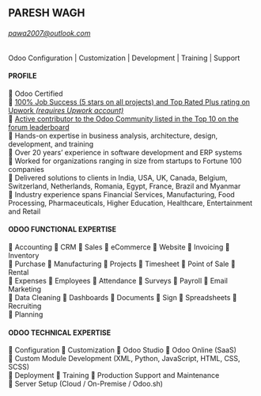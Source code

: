 ## PARESH WAGH
###### <pawa2007@outlook.com>
Odoo Configuration | Customization | Development | Training | Support


#### PROFILE
🔹 Odoo Certified  
🔹 [100% Job Success (5 stars on all projects) and Top Rated Plus rating on Upwork _(requires Upwork account)_](https://www.upwork.com/freelancers/~012317d22ee7e46a87)  
🔹 [Active contributor to the Odoo Community listed in the Top 10 on the forum leaderboard](https://www.odoo.com/profile/users)  
🔹 Hands-on expertise in business analysis, architecture, design, development, and training  
🔹 Over 20 years’ experience in software development and ERP systems  
🔹 Worked for organizations ranging in size from startups to Fortune 100 companies  
🔹 Delivered solutions to clients in India, USA, UK, Canada, Belgium, Switzerland, Netherlands, Romania, Egypt, France, Brazil and Myanmar  
🔹 Industry experience spans Financial Services, Manufacturing, Food Processing, Pharmaceuticals, Higher Education, Healthcare, Entertainment and Retail  


#### ODOO FUNCTIONAL EXPERTISE
🔹 Accounting 🔹 CRM 🔹 Sales 🔹 eCommerce 🔹 Website 🔹 Invoicing 🔹 Inventory  
🔹 Purchase 🔹 Manufacturing 🔹 Projects 🔹 Timesheet 🔹 Point of Sale 🔹 Rental  
🔹 Expenses 🔹 Employees 🔹 Attendance 🔹 Surveys 🔹 Payroll 🔹 Email Marketing  
🔹 Data Cleaning 🔹 Dashboards 🔹 Documents 🔹 Sign 🔹 Spreadsheets 🔹 Recruiting  
🔹 Planning

#### ODOO TECHNICAL EXPERTISE
🔹 Configuration 🔹 Customization 🔹 Odoo Studio 🔹 Odoo Online (SaaS)  
🔹 Custom Module Development (XML, Python, JavaScript, HTML, CSS, SCSS)  
🔹 Deployment 🔹 Training 🔹 Production Support and Maintenance  
🔹 Server Setup (Cloud / On-Premise / Odoo.sh)